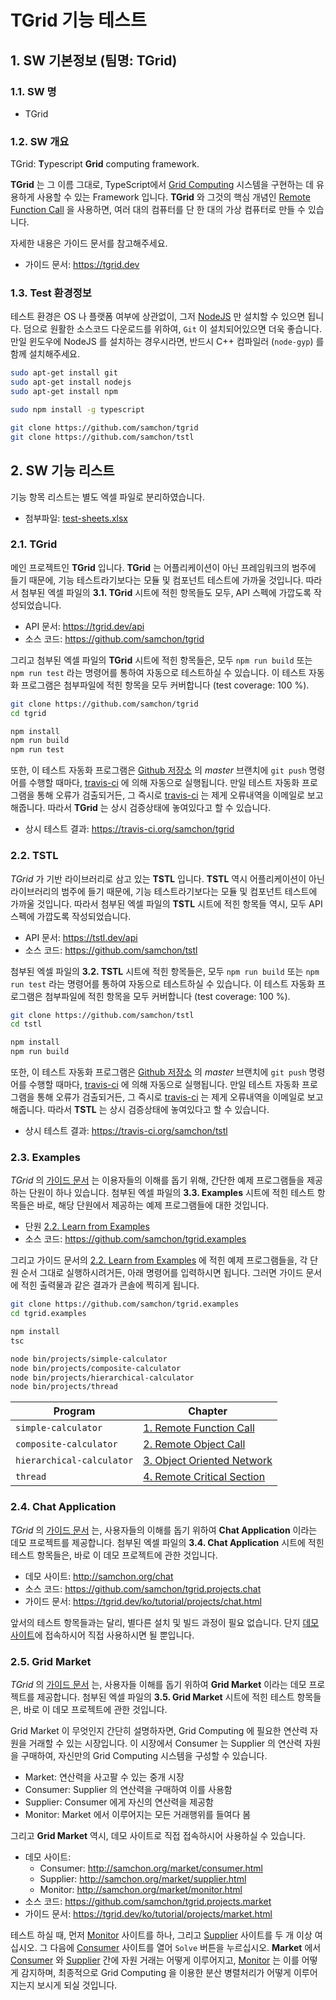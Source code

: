 # TGrid 기능 테스트
## 1. SW 기본정보 (팀명: TGrid)
### 1.1. SW 명
  - TGrid

### 1.2. SW 개요
TGrid: **T**ypescript **Grid** computing framework.

**TGrid** 는 그 이름 그대로, TypeScript에서 [Grid Computing](https://tgrid.dev/ko/tutorial/concepts.html#11-grid-computing) 시스템을 구현하는 데 유용하게 사용할 수 있는 Framework 입니다. **TGrid** 와 그것의 핵심 개념인 [Remote Function Call](https://tgrid.dev/ko/tutorial/concepts.html#12-remote-function-call) 을 사용하면, 여러 대의 컴퓨터를 단 한 대의 가상 컴퓨터로 만들 수 있습니다.

자세한 내용은 가이드 문서를 참고해주세요.

  - 가이드 문서: https://tgrid.dev

### 1.3. Test 환경정보
테스트 환경은 OS 나 플랫폼 여부에 상관없이, 그저 [NodeJS](https://nodejs.org) 만 설치할 수 있으면 됩니다. 덤으로 원활한 소스코드 다운로드를 위하여, `Git` 이 설치되어있으면 더욱 좋습니다. 만일 윈도우에 NodeJS 를 설치하는 경우시라면, 반드시 C++ 컴파일러 (`node-gyp`) 를 함께 설치해주세요.

```bash
sudo apt-get install git
sudo apt-get install nodejs
sudo apt-get install npm

sudo npm install -g typescript

git clone https://github.com/samchon/tgrid
git clone https://github.com/samchon/tstl
```




## 2. SW 기능 리스트
기능 항목 리스트는 별도 엑셀 파일로 분리하였습니다.

  - 첨부파일: [test-sheets.xlsx](test-sheets.xlsx)

### 2.1. TGrid
메인 프로젝트인 **TGrid** 입니다. **TGrid** 는 어플리케이션이 아닌 프레임워크의 범주에 들기 때문에, 기능 테스트라기보다는 모듈 및 컴포넌트 테스트에 가까울 것입니다. 따라서 첨부된 엑셀 파일의 **3.1. TGrid** 시트에 적힌 항목들도 모두, API 스펙에 가깝도록 작성되었습니다.

  - API 문서: https://tgrid.dev/api
  - 소스 코드: https://github.com/samchon/tgrid

그리고 첨부된 엑셀 파일의 **TGrid** 시트에 적힌 항목들은, 모두 `npm run build` 또는 `npm run test` 라는 명령어를 통하여 자동으로 테스트하실 수 있습니다. 이 테스트 자동화 프로그램은 첨부파일에 적힌 항목을 모두 커버합니다 (test coverage: 100 %).

```bash
git clone https://github.com/samchon/tgrid
cd tgrid

npm install
npm run build
npm run test
```

또한, 이 테스트 자동화 프로그램은 [Github 저장소](https://github.com/samchon/tgrid) 의 *master* 브랜치에 `git push` 명령어를 수행할 때마다, [travis-ci](https://travis-ci.org) 에 의해 자동으로 실행됩니다. 만일 테스트 자동화 프로그램을 통해 오류가 검출되거든, 그 즉시로 [travis-ci](https://travis-ci.org) 는 제게 오류내역을 이메일로 보고해줍니다. 따라서 **TGrid** 는 상시 검증상태에 놓여있다고 할 수 있습니다.

  - 상시 테스트 결과: https://travis-ci.org/samchon/tgrid

### 2.2. TSTL
*TGrid* 가 기반 라이브러리로 삼고 있는 **TSTL** 입니다. **TSTL** 역시 어플리케이션이 아닌 라이브러리의 범주에 들기 때문에, 기능 테스트라기보다는 모듈 및 컴포넌트 테스트에 가까울 것입니다. 따라서 첨부된 엑셀 파일의 **TSTL** 시트에 적힌 항목들 역시, 모두 API 스펙에 가깝도록 작성되었습니다.

  - API 문서: https://tstl.dev/api
  - 소스 코드: https://github.com/samchon/tstl

첨부된 엑셀 파일의 **3.2. TSTL** 시트에 적힌 항목들은, 모두 `npm run build` 또는 `npm run test` 라는 명령어를 통하여 자동으로 테스트하실 수 있습니다. 이 테스트 자동화 프로그램은 첨부파일에 적힌 항목을 모두 커버합니다 (test coverage: 100 %).

```bash
git clone https://github.com/samchon/tstl
cd tstl

npm install
npm run build
```

또한, 이 테스트 자동화 프로그램은 [Github 저장소](https://github.com/samchon/tstl) 의 *master* 브랜치에 `git push` 명령어를 수행할 때마다, [travis-ci](https://travis-ci.org) 에 의해 자동으로 실행됩니다. 만일 테스트 자동화 프로그램을 통해 오류가 검출되거든, 그 즉시로 [travis-ci](https://travis-ci.org) 는 제게 오류내역을 이메일로 보고해줍니다. 따라서 **TSTL** 는 상시 검증상태에 놓여있다고 할 수 있습니다.

  - 상시 테스트 결과: https://travis-ci.org/samchon/tstl

### 2.3. Examples
*TGrid* 의 [가이드 문서](https://tgrid.dev) 는 이용자들의 이해를 돕기 위해, 간단한 예제 프로그램들을 제공하는 단원이 하나 있습니다. 첨부된 엑셀 파일의 **3.3. Examples** 시트에 적힌 테스트 항목들은 바로, 해당 단원에서 제공하는 예제 프로그램들에 대한 것입니다.

  - 단원 [2.2. Learn from Examples](https://tgrid.dev/ko/tutorial/examples.html)
  - 소스 코드: https://github.com/samchon/tgrid.examples

그리고 가이드 문서의 [2.2. Learn from Examples](https://tgrid.dev/ko/tutorial/examples.html) 에 적힌 예제 프로그램들을, 각 단원 순서 그대로 실행하시려거든, 아래 명령어를 입력하시면 됩니다. 그러면 가이드 문서에 적힌 출력물과 같은 결과가 콘솔에 찍히게 됩니다.

```bash
git clone https://github.com/samchon/tgrid.examples
cd tgrid.examples

npm install
tsc

node bin/projects/simple-calculator
node bin/projects/composite-calculator
node bin/projects/hierarchical-calculator
node bin/projects/thread
```

Program                   | Chapter
--------------------------|----------------------------------
`simple-calculator`       | [1. Remote Function Call](https://tgrid.dev/ko/tutorial/examples.html#1-remote-function-call)
`composite-calculator`    | [2. Remote Object Call](https://tgrid.dev/ko/tutorial/examples.html#2-remote-object-call)
`hierarchical-calculator` | [3. Object Oriented Network](https://tgrid.dev/ko/tutorial/examples.html#3-object-oriented-network)
`thread`                  | [4. Remote Critical Section](https://tgrid.dev/ko/tutorial/examples.html#4-remote-critical-section)

### 2.4. Chat Application
*TGrid* 의 [가이드 문서](https://tgrid.dev) 는, 사용자들의 이해를 돕기 위하여 **Chat Application** 이라는 데모 프로젝트를 제공합니다. 첨부된 엑셀 파일의 **3.4. Chat Application** 시트에 적힌 테스트 항목들은, 바로 이 데모 프로젝트에 관한 것입니다.

  - 데모 사이트: http://samchon.org/chat
  - 소스 코드: https://github.com/samchon/tgrid.projects.chat
  - 가이드 문서: https://tgrid.dev/ko/tutorial/projects/chat.html

앞서의 테스트 항목들과는 달리, 별다른 설치 및 빌드 과정이 필요 없습니다. 단지 [데모 사이트](http://samchon.org/chat)에 접속하시어 직접 사용하시면 될 뿐입니다.

### 2.5. Grid Market
*TGrid* 의 [가이드 문서](https://tgrid.dev) 는, 사용자들 이해를 돕기 위하여 **Grid Market** 이라는 데모 프로젝트를 제공합니다. 첨부된 엑셀 파일의 **3.5. Grid Market** 시트에 적힌 테스트 항목들은, 바로 이 데모 프로젝트에 관한 것입니다.

Grid Market 이 무엇인지 간단히 설명하자면, Grid Computing 에 필요한 연산력 자원을 거래할 수 있는 시장입니다. 이 시장에서 Consumer 는 Supplier 의 연산력 자원을 구매하여, 자신만의 Grid Computing 시스템을 구성할 수 있습니다.

  - Market: 연산력을 사고팔 수 있는 중개 시장
  - Consumer: Supplier 의 연산력을 구매하여 이를 사용함
  - Supplier: Consumer 에게 자신의 연산력을 제공함
  - Monitor: Market 에서 이루어지는 모든 거래행위를 들여다 봄

그리고 **Grid Market** 역시, 데모 사이트로 직접 접속하시어 사용하실 수 있습니다.

  - 데모 사이트:
    - Consumer: http://samchon.org/market/consumer.html
    - Supplier: http://samchon.org/market/supplier.html
    - Monitor: http://samchon.org/market/monitor.html
  - 소스 코드: https://github.com/samchon/tgrid.projects.market
  - 가이드 문서: https://tgrid.dev/ko/tutorial/projects/market.html

테스트 하실 때, 먼저 [Monitor](http://samchon.org/market/monitor.html) 사이트를 하나, 그리고 [Supplier](http://samchon.org/market/supplier.html) 사이트를 두 개 이상 여십시오. 그 다음에 [Consumer](http://samchon.org/market/consumer.html) 사이트를 열어 `Solve` 버튼을 누르십시오. **Market** 에서 [Consumer](http://samchon.org/market/consumer.html) 와 [Supplier](http://samchon.org/market/supplier.html) 간에 자원 거래는 어떻게 이루어지고, [Monitor](http://samchon.org/market/monitor.html) 는 이를 어떻게 감지하며, 최종적으로 Grid Computing 을 이용한 분산 병렬처리가 어떻게 이루어지는지 보시게 되실 것입니다.